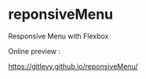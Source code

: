# reponsiveMenu
Responsive Menu with Flexbox

Online preview : 

https://gitlevy.github.io/reponsiveMenu/
